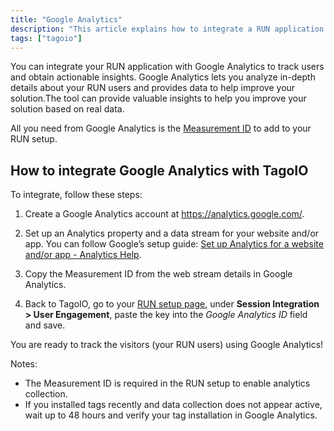 ```yaml
---
title: "Google Analytics"
description: "This article explains how to integrate a RUN application with Google Analytics, obtain the Measurement ID, and use it in TagoIO to track users and gather insights."
tags: ["tagoio"]
---
```

You can integrate your RUN application with Google Analytics to track users and obtain actionable insights. Google Analytics lets you analyze in-depth details about your RUN users and provides data to help improve your solution.The tool can provide valuable insights to help you improve your solution based on real data.

All you need from Google Analytics is the [Measurement ID](https://support.google.com/analytics/answer/12270356?hl=en#:~:text=A%20Measurement%20ID%20is%20an,same%20as%20your%20destination%20ID) to add to your RUN setup.

## How to integrate Google Analytics with TagoIO

To integrate, follow these steps:

1. Create a Google Analytics account at https://analytics.google.com/.  

2. Set up an Analytics property and a data stream for your website and/or app. You can follow Google’s setup guide: [Set up Analytics for a website and/or app - Analytics Help](https://support.google.com/analytics/answer/9304153).  

3. Copy the Measurement ID from the web stream details in Google Analytics.  

4. Back to TagoIO, go to your [RUN setup page](https://admin.tago.io/run), under **Session Integration > User Engagement**, paste the key into the *Google Analytics ID* field and save.

You are ready to track the visitors (your RUN users) using Google Analytics!

Notes:
- The Measurement ID is required in the RUN setup to enable analytics collection.
- If you installed tags recently and data collection does not appear active, wait up to 48 hours and verify your tag installation in Google Analytics.